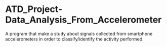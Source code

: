 # ATD_Project-Data_Analysis_From_Accelerometer
A program that make a study about signals collected from smartphone accelerometers in order to classify/identify the activity performed.
